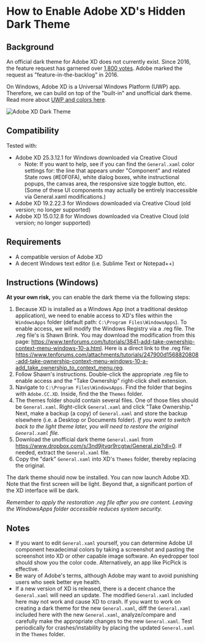 # How  to Enable Adobe XD's Hidden Dark Theme

## Background

An official dark theme for Adobe XD does not currently exist. Since 2016, the feature request has garnered over [1,800 votes](https://adobexd.uservoice.com/forums/353007-adobe-xd-feature-requests/suggestions/12940362-dark-interface-overall-ui-including-side-panels). Adobe marked the request as "feature-in-the-backlog" in 2016.

On Windows, Adobe XD is a Universal Windows Platform (UWP) app. Therefore, we can build on top of the "built-in" and unofficial dark theme. Read more about [UWP and colors here](https://docs.microsoft.com/en-us/windows/uwp/design/style/color). 

![Adobe XD Dark Theme](https://i.imgur.com/MzGZA4f.png)

## Compatibility

Tested with: 

* Adobe XD 25.3.12.1 for Windows downloaded via Creative Cloud
  * Note: If you want to help, see if you can find the `General.xaml` color settings for: the line that appears under "Component" and related State rows (#E0F0FA), white dialog boxes, white instructional popups, the canvas area, the responsive size toggle button, etc.  (Some of these UI components may actually be entirely inaccessible via General.xaml modifications.)
* Adobe XD 19.2.22.3 for Windows downloaded via Creative Cloud (old version; no longer supported)
* Adobe XD 15.0.12.8 for Windows downloaded via Creative Cloud (old version; no longer supported)

## Requirements

* A compatible version of Adobe XD
* A decent Windows text editor (i.e. Sublime Text or Notepad++)

## Instructions (Windows)

**At your own risk,** you can enable the dark theme via the following steps:

1. Because XD is installed as a Windows App (not a traditional desktop application), we need to enable access to XD's files within the `WindowsApps` folder (default path: `C:\Program Files\WindowsApps`). To enable access, we will modify the Windows Registry via a .reg file. The .reg file's  is Shawn Brink. You may download the modification from this page: https://www.tenforums.com/tutorials/3841-add-take-ownership-context-menu-windows-10-a.html. Here is a direct link to the .reg file: https://www.tenforums.com/attachments/tutorials/247900d1568820808-add-take-ownership-context-menu-windows-10-a-add_take_ownership_to_context_menu.reg.
2. Follow Shawn's instructions. Double-click the appropriate .reg file to enable access and the "Take Ownership" right-click shell extension. 
3. Navigate to `C:\Program Files\WindowsApps`.  Find the folder that begins with `Adobe.CC.XD`. Inside, find the the `Themes` folder.
4. The themes folder should contain several files. One of those files should be `General.xaml`. Right-click `General.xaml` and click "Take Ownership." Next, make a backup (a copy) of `General.xaml` and store the backup elsewhere (i.e. a Desktop or Documents folder). *If you want to switch back to the light theme later, you will need to restore the original `General.xaml` file.*
5. Download the unofficial dark theme `General.xaml` from https://www.dropbox.com/s/3nd9jtvqr9rcgtw/General.zip?dl=0. If needed, extract the `General.xaml` file.
6. Copy the "dark" `General.xaml` into XD's `Themes` folder, thereby replacing the original.

The dark theme should now be installed. You can now launch Adobe XD. Note that the first screen will be light. Beyond that, a significant portion of the XD interface will be dark. 

*Remember to apply the restoration .reg file after you are content. Leaving the WindowsApps folder accessible reduces system security.*

## Notes

* If you want to edit `General.xaml` yourself, you can determine Adobe UI component hexadecimal colors by taking a screenshot and pasting the screenshot into XD or other capable image software. An eyedropper tool should show you the color code. Alternatively, an app like PicPick is effective.
* Be wary of Adobe's terms, although Adobe may want to avoid punishing users who seek better eye health.
* If a new version of XD is released, there is a decent chance the `General.xaml` will need an update. The modified `General.xaml` included here may not work and cause XD to crash. If you want to work on creating a dark theme for the new `General.xaml`, diff the `General.xaml` included here with the new `General.xaml`, analyze/compare and carefully make the appropriate changes to the new `General.xaml`. Test periodically for crashes/instability by placing the updated `General.xaml` in the `Themes` folder.
